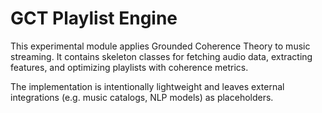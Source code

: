 # GCT Playlist Engine

This experimental module applies Grounded Coherence Theory to music streaming.
It contains skeleton classes for fetching audio data, extracting features, and
optimizing playlists with coherence metrics.

The implementation is intentionally lightweight and leaves external integrations
(e.g. music catalogs, NLP models) as placeholders.
